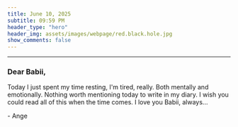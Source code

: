 ```yaml
---
title: June 10, 2025
subtitle: 09:59 PM
header_type: "hero"
header_img: assets/images/webpage/red.black.hole.jpg
show_comments: false
---
```

---

### Dear Babii,

Today I just spent my time resting, I'm tired, really. Both mentally and emotionally. Nothing worth mentioning today to write in my diary. I wish you could read all of this when the time comes. I love you Babii, always...

\- Ange
